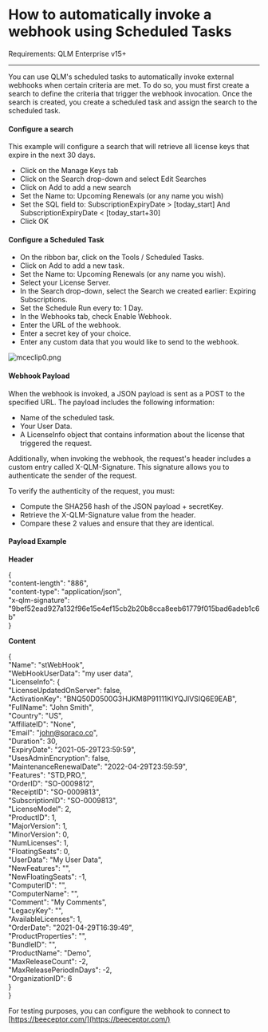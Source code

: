 # How to automatically invoke a webhook using Scheduled Tasks

Requirements: QLM Enterprise v15+

***

You can use QLM's scheduled tasks to automatically invoke external webhooks when certain criteria are met. To do so, you must first create a search to define the criteria that trigger the webhook invocation. Once the search is created, you create a scheduled task and assign the search to the scheduled task.

#### Configure a search

This example will configure a search that will retrieve all license keys that expire in the next 30 days.

* Click on the Manage Keys tab
* Click on the Search drop-down and select Edit Searches
* Click on Add to add a new search
* Set the Name to: Upcoming Renewals (or any name you wish)
* Set the SQL field to: SubscriptionExpiryDate > \[today\_start] And SubscriptionExpiryDate < \[today\_start+30]
* Click OK

#### Configure a Scheduled Task

* On the ribbon bar, click on the Tools / Scheduled Tasks.
* Click on Add to add a new task.
* Set the Name to: Upcoming Renewals (or any name you wish).
* Select your License Server.
* In the Search drop-down, select the Search we created earlier: Expiring Subscriptions.
* Set the Schedule Run every to: 1 Day.
* In the Webhooks tab, check Enable Webhook.
* Enter the URL of the webhook.
* Enter a secret key of your choice.
* Enter any custom data that you would like to send to the webhook.

&#x20;

![mceclip0.png](https://support.soraco.co/hc/article\_attachments/360094084452/mceclip0.png)

#### Webhook Payload

When the webhook is invoked, a JSON payload is sent as a POST to the specified URL. The payload includes the following information:

* Name of the scheduled task.
* Your User Data.
* A LicenseInfo object that contains information about the license that triggered the request.

Additionally, when invoking the webhook, the request's header includes a custom entry called X-QLM-Signature. This signature allows you to authenticate the sender of the request.

To verify the authenticity of the request, you must:

* Compute the SHA256 hash of the JSON payload + secretKey.
* Retrieve the X-QLM-Signature value from the header.
* Compare these 2 values and ensure that they are identical.

#### Payload Example

**Header**

{\
"content-length": "886",\
"content-type": "application/json",\
"x-qlm-signature": "9bef52ead927a132f96e15e4ef15cb2b20b8cca8eeb61779f015bad6adeb1c6b"\
}

&#x20;

**Content**

{\
"Name": "stWebHook",\
"WebHookUserData": "my user data",\
"LicenseInfo": {\
"LicenseUpdatedOnServer": false,\
"ActivationKey": "BNQ50D0500G3HJKM8P91111KIYQJIVSIQ6E9EAB",\
"FullName": "John Smith",\
"Country": "US",\
"AffiliateID": "None",\
"Email": "john@soraco.co",\
"Duration": 30,\
"ExpiryDate": "2021-05-29T23:59:59",\
"UsesAdminEncryption": false,\
"MaintenanceRenewalDate": "2022-04-29T23:59:59",\
"Features": "STD,PRO,",\
"OrderID": "SO-0009812",\
"ReceiptID": "SO-0009813",\
"SubscriptionID": "SO-0009813",\
"LicenseModel": 2,\
"ProductID": 1,\
"MajorVersion": 1,\
"MinorVersion": 0,\
"NumLicenses": 1,\
"FloatingSeats": 0,\
"UserData": "My User Data",\
"NewFeatures": "",\
"NewFloatingSeats": -1,\
"ComputerID": "",\
"ComputerName": "",\
"Comment": "My Comments",\
"LegacyKey": "",\
"AvailableLicenses": 1,\
"OrderDate": "2021-04-29T16:39:49",\
"ProductProperties": "",\
"BundleID": "",\
"ProductName": "Demo",\
"MaxReleaseCount": -2,\
"MaxReleasePeriodInDays": -2,\
"OrganizationID": 6\
}\
}



For testing purposes, you can configure the webhook to connect to [https://beeceptor.com/](https://beeceptor.com/)
